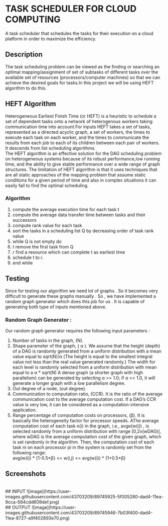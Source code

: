 # TASK SCHEDULER FOR CLOUD COMPUTING
 A task scheduler that schedules the tasks for their execution on a cloud platform in order to maximize the efficiency.

## Description
The task scheduling problem can be viewed as the finding or searching an optimal mapping/assignment of set of subtasks of different tasks over the available set of resources (processors/computer machines) so that we can achieve the desired goals for tasks.In this project we will be using HEFT algorithm to do this.

## HEFT Algorithm
 Heterogeneous Earliest Finish Time (or HEFT) is a heuristic to schedule a set of dependent tasks onto a network of heterogenous workers taking communication time into account.For inputs HEFT takes a set of tasks, represented as a directed acyclic graph, a set of workers, the times to execute each task on each worker, and the times to communicate the results from each job to each of its children between each pair of workers. It descends from list scheduling algorithms.<br />The HEFT algorithm is an effective solution for the DAG scheduling problem on heterogeneous systems because of its robust performance,low running time, and the ability to give stable performance over a wide range of graph structures. The limitation of HEFT algorithm is that it uses techniques that are all static approaches of the mapping problem that assume static conditions for a given period of time and also in complex situations it can easily fail to find the optimal scheduling.

### Algorithm
1.  compute the average execution time for each task t
1.  compute the average data transfer time between tasks and their successors
1.  compute rank value for each task
1.  sort the tasks in a scheduling list Q by decreasing order of task rank
value
1. while Q is not empty do
1. t remove the first task from Q
1. r find a resource which can complete t as earliest time
1. schedule t to r.
1. end while

## Testing
Since for testing our algorithm we need lot of graphs . So it becomes
very difficult to generate these graphs manually . So , we have
implemented a random graph generator which does this job for us . It
is capable of generating both type of inputs mentioned above.
 ### Random Graph Generator :
Our random graph generator requires the following input parameters :
1. Number of tasks in the graph, (N).
1. Shape parameter of the graph, ( &alpha; ). We assume that the height
(depth) of a DAG is randomly generated from a uniform distribution
with a mean value equal to sqrt(N)/&alpha; (The height is equal to the smallest
integral value not less than the real value generated randomly.) The
width for each level is randomly selected from a uniform distribution
with mean equal to a &alpha; * sqrt(N) A dense graph (a shorter graph with
high parallelism) can be generated by selecting &alpha; >> 1.0; if &alpha; << 1.0,
it will generate a longer graph with a low parallelism degree.
1. Out degree of a node, (out degree).
1. Communication to computation ratio, (CCR). It is the ratio of the average
communication cost to the average computation cost. If a DAG’s
CCR value is very low, it can be considered as a computation-intensive
application.
1. Range percentage of computation costs on processors, (&beta;). It is
basically the heterogeneity factor for processor speeds. AThe average computation cost of each task n(i) in the
graph, i.e., avge(w(i)) , is selected randomly from a uniform distribution
with range [0,2x(wDAG)], where wDAG is the average computation
cost of the given graph, which is set randomly in the algorithm.
Then, the computation cost of each task ni on each processor pi in the
system is randomly set from the following range: <br />
avg(w(i)) * {1-0.5*&beta;} <= w(i,j) <= avg(w(i)) * {1+0.5*&beta;}

## Screenshots
<br />
## INPUT
![image](https://user-images.githubusercontent.com/43703209/89745925-5f005280-dad4-11ea-9cca-564cdd609def.png)

<br />
## OUTPUT
![image](https://user-images.githubusercontent.com/43703209/89745946-7b03f400-dad4-11ea-8727-a9f402893e70.png)


